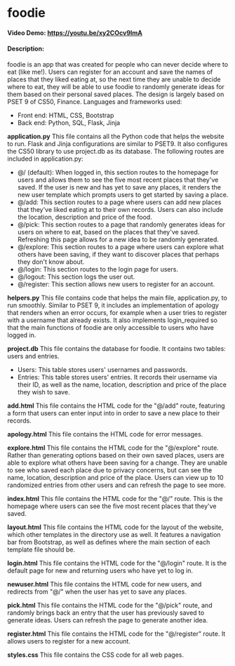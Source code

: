 # foodie
#### Video Demo:  <https://youtu.be/xy2COcv9lmA>
#### Description:
foodie is an app that was created for people who can never decide where to eat (like me!). Users can register for an account and save the names of places that they liked eating at, so the next time they are unable to decide where to eat, they will be able to use foodie to randomly generate ideas for them based on their personal saved places.
The design is largely based on PSET 9 of CS50, Finance.
Languages and frameworks used:
* Front end: HTML, CSS, Bootstrap
* Back end: Python, SQL, Flask, Jinja

**application.py**
This file contains all the Python code that helps the website to run. Flask and Jinja configurations are similar to PSET9. It also configures the CS50 library to use project.db as its database. 
The following routes are included in application.py:
* @/ (default): When logged in, this section routes to the homepage for users and allows them to see the five most recent places that they've saved. If the user is new and has yet to save any places, it renders the new user template which prompts users to get started by saving a place.
* @/add: This section routes to a page where users can add new places that they've liked eating at to their own records. Users can also include the location, description and price of the food.
* @/pick: This section routes to a page that randomly generates ideas for users on where to eat, based on the places that they've saved. Refreshing this page allows for a new idea to be randomly generated.
* @/explore: This section routes to a page where users can explore what others have been saving, if they want to discover places that perhaps they don't know about.
* @/login: This section routes to the login page for users.
* @/logout: This section logs the user out. 
* @/register: This section allows new users to register for an account.

**helpers.py**
This file contains code that helps the main file, application.py, to run smoothly. Similar to PSET 9, it includes an implementation of apology that renders when an error occurs, for example when a user tries to register with a username that already exists. It also implements login_required so that the main functions of foodie are only accessible to users who have logged in.

**project.db**
This file contains the database for foodie. It contains two tables: users and entries.
* Users: This table stores users' usernames and passwords.
* Entries: This table stores users' entries. It records their username via their ID, as well as the name, location, description and price of the place they wish to save.

**add.html**
This file contains the HTML code for the "@/add" route, featuring a form that users can enter input into in order to save a new place to their records.

**apology.html**
This file contains the HTML code for error messages.

**explore.html**
This file contains the HTML code for the "@/explore" route. Rather than generating options based on their own saved places, users are able to explore what others have been saving for a change. They are unable to see who saved each place due to privacy concerns, but can see the name, location, description and price of the place. Users can view up to 10 randomized entries from other users and can refresh the page to see more.

**index.html**
This file contains the HTML code for the "@/" route. This is the homepage where users can see the five most recent places that they've saved. 

**layout.html**
This file contains the HTML code for the layout of the website, which other templates in the directory use as well. It features a navigation bar from Bootstrap, as well as defines where the main section of each template file should be.

**login.html**
This file contains the HTML code for the "@/login" route. It is the default page for new and returning users who have yet to log in.

**newuser.html**
This file contains the HTML code for new users, and redirects from "@/" when the user has yet to save any places.

**pick.html**
This file contains the HTML code for the "@/pick" route, and randomly brings back an entry that the user has previously saved to generate ideas. Users can refresh the page to generate another idea.

**register.html**
This file contains the HTML code for the "@/register" route. It allows users to register for a new account.

**styles.css**
This file contains the CSS code for all web pages.
